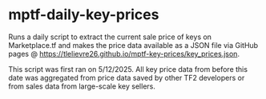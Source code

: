 # mptf-daily-key-prices
Runs a daily script to extract the current sale price of keys on Marketplace.tf and makes the price data available as a JSON file via GitHub pages @ https://tlelievre26.github.io/mptf-key-prices/key_prices.json.

This script was first ran on 5/12/2025. All key price data from before this date was aggregated from price data saved by other TF2 developers or from sales data from large-scale key sellers.
